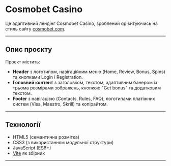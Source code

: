 # Cosmobet Casino

Це адаптивний лендінг Cosmobet Casino, зроблений орієнтуючись на стиль сайту [cosmobet.com](https://cosmobet.com/en).

---

## Опис проєкту

Проєкт містить:

- **Header** з логотипом, навігаційним меню (Home, Review, Bonus, Spins) та кнопками Login і Registration.
- **Головний контент** з заголовком, текстом, адаптивним банером із трьома розмірами зображень, кнопкою "Get bonus" та
  додатковим текстом.
- **Footer** з навігацією (Contacts, Rules, FAQ), логотипами платіжних систем (Visa, Maestro, Skrill) та копірайтом.

---

## Технології

- HTML5 (семантична розмітка)
- CSS3 (з використанням модульної структури)
- JavaScript (ES6+)
- [Vite](https://vitejs.dev/) як збірник

---